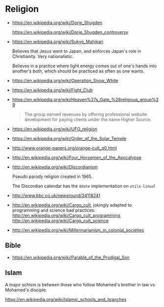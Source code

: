 # Religion

-   <https://en.wikipedia.org/wiki/Dorje_Shugden>

    <https://en.wikipedia.org/wiki/Dorje_Shugden_controversy>

-   <https://en.wikipedia.org/wiki/Sukyo_Mahikari>

    Believes that Jesus went to Japan, and enforces Japan's role in Christianity. Very nationalistic.

    Believes in a practice where light energy comes out of one's hands into another's both, which should be practiced as often as one wants.

-   <https://en.wikipedia.org/wiki/Operation_Snow_White>

-   <https://en.wikipedia.org/wiki/Fight_Club>

-   <https://en.wikipedia.org/wiki/Heaven%27s_Gate_%28religious_group%29>

    > The group earned revenues by offering professional website development for paying clients under the name Higher Source.

-   <https://en.wikipedia.org/wiki/UFO_religion>

-   <https://en.wikipedia.org/wiki/Order_of_the_Solar_Temple>

-   <http://www.orange-papers.org/orange-cult_q0.html>

-   <http://en.wikipedia.org/wiki/Four_Horsemen_of_the_Apocalypse>

-   <http://en.wikipedia.org/wiki/Discordianism>

    Pseudo parody religion created in 1965.

    The Discordian calendar has the `ddate` implementation on `utils-linux`!

-   <http://www.bbc.co.uk/newsround/24118241>

-   <http://en.wikipedia.org/wiki/Cargo_cult>, jokingly adapted to programming and science bad practices: <http://en.wikipedia.org/wiki/Cargo_cult_programming>, <http://en.wikipedia.org/wiki/Cargo_cult_science>

-   <http://en.wikipedia.org/wiki/Millennarianism_in_colonial_societies>

## Bible

-   <https://en.wikipedia.org/wiki/Parable_of_the_Prodigal_Son>

## Islam

A major schism is between those who follow Mohamed's brother in law vs Mohamed's disciple.

<https://en.wikipedia.org/wiki/Islamic_schools_and_branches>
